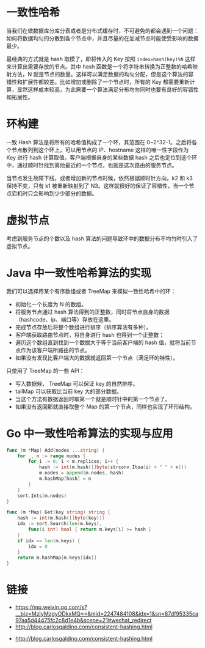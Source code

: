 # 一致性哈希

当我们在做数据库分库分表或者是分布式缓存时，不可避免的都会遇到一个问题：如何将数据均匀的分散到各个节点中，并且尽量的在加减节点时能使受影响的数据最少。

最经典的方式就是 hash 取模了，即将传入的 Key 按照 `index=hash(key)%N` 这样来计算出需要存放的节点。其中 hash 函数是一个将字符串转换为正整数的哈希映射方法，N 就是节点的数量。这样可以满足数据的均匀分配，但是这个算法的容错性和扩展性都较差。比如增加或删除了一个节点时，所有的 Key 都需要重新计算，显然这样成本较高，为此需要一个算法满足分布均匀同时也要有良好的容错性和拓展性。

# 环构建

一致 Hash 算法是将所有的哈希值构成了一个环，其范围在 0~2^32-1。之后将各个节点散列到这个环上，可以用节点的 IP、hostname 这样的唯一性字段作为 Key 进行 hash 计算取值。客户端根据自身的某些数据 hash 之后也定位到这个环中，通过顺时针找到离他最近的一个节点，也就是这次路由的服务节点。

当节点发生故障下线，或者增加新的节点时候，依然根据顺时针方向，k2 和 k3 保持不变，只有 k1 被重新映射到了 N3。这样就很好的保证了容错性，当一个节点宕机时只会影响到少少部分的数据。

# 虚拟节点

考虑到服务节点的个数以及 hash 算法的问题导致环中的数据分布不均匀时引入了虚拟节点。

# Java 中一致性哈希算法的实现

我们可以选择用某个有序数组或者 TreeMap 来模拟一致性哈希中的环：

- 初始化一个长度为 N 的数组。
- 将服务节点通过 hash 算法得到的正整数，同时将节点自身的数据（hashcode、ip、端口等）存放在这里。
- 完成节点存放后将整个数组进行排序（排序算法有多种）。
- 客户端获取路由节点时，将自身进行 hash 也得到一个正整数；
- 遍历这个数组直到找到一个数据大于等于当前客户端的 hash 值，就将当前节点作为该客户端所路由的节点。
- 如果没有发现比客户端大的数据就返回第一个节点（满足环的特性）。

只使用了 TreeMap 的一些 API：

- 写入数据候， TreeMap 可以保证 key 的自然排序。
- tailMap 可以获取比当前 key 大的部分数据。
- 当这个方法有数据返回时取第一个就是顺时针中的第一个节点了。
- 如果没有返回那就直接取整个 Map 的第一个节点，同样也实现了环形结构。

# Go 中一致性哈希算法的实现与应用

```go
func (m *Map) Add(nodes ...string) {
    for _, n := range nodes {
        for i := 0; i < m.replicas; i++ {
            hash := int(m.hash([]byte(strconv.Itoa(i) + " " + n)))
            m.nodes = append(m.nodes, hash)
            m.hashMap[hash] = n
        }
    }
    sort.Ints(m.nodes)
}
```

```go
func (m *Map) Get(key string) string {
    hash := int(m.hash([]byte(key)))
    idx := sort.Search(len(m.keys),
        func(i int) bool { return m.keys[i] >= hash }
    )
    if idx == len(m.keys) {
        idx = 0
    }
    return m.hashMap[m.keys[idx]]
}
```

# 链接

- https://mp.weixin.qq.com/s?__biz=MzIyMzgyODkxMQ==&mid=2247484108&idx=1&sn=87df95335ca97aa5d44475fc2c8d1e4b&scene=21#wechat_redirect
- http://blog.carlosgaldino.com/consistent-hashing.html

* http://blog.carlosgaldino.com/consistent-hashing.html
